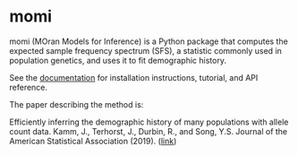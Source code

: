 # momi

momi (MOran Models for Inference) is a Python package that computes
the expected sample frequency spectrum (SFS), a statistic commonly used
in population genetics, and uses it to fit demographic history.

See the [documentation](http://momi2.readthedocs.io/en/latest/)
for installation instructions, tutorial, and API reference.

The paper describing the method is:

Efficiently inferring the demographic history of many populations with allele count data. Kamm, J., Terhorst, J., Durbin, R., and Song, Y.S. Journal of the American Statistical Association (2019). ([link](https://www.tandfonline.com/doi/full/10.1080/01621459.2019.1635482))
